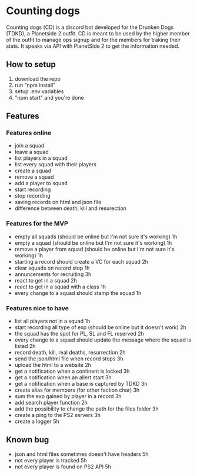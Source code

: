 # Counting dogs
Counting dogs (CD) is a discord bot developed for the Drunken Dogs (TDKD), a Planetside 2 outfit.
CD is meant to be used by the higher member of the outfit to manage ops signup and for the members for traking their stats.
It speaks via API with PlanetSide 2 to get the information needed.

## How to setup
1. download the repo
2. run "npm install"
3. setup .env variables
4. "npm start" and you're done
##  Features
### Features online
- join a squad
- leave a squad
- list players in a squad
- list every squad with their players
- create a squad
- remove a squad
- add a player to squad
- start recording
- stop recording
- saving records on html and json file
- difference between death, kill and resurection

### Features for the MVP
- empty all squads (should be online but I'm not sure it's working) 1h
- empty a squad (should be online but I'm not sure it's working) 1h
- remove a player from squad (should be online but I'm not sure it's working) 1h
- starting a record should create a VC for each squad 2h
- clear squads on record stop 1h
- annuncements for recruiting 3h
- react to get in a squad 2h
- react to get in a squad with a class 1h
- every change to a squad should stamp the squad 1h

### Features nice to have
- list all players not in a squad 1h
- start recording all type of exp (should be online but it doesn't work) 2h
- the squad has the spot for PL, SL and FL reserved 2h
- every change to a squad should update the message where the squad is listed 2h
- record death, kill, real deaths, resurrection 2h
- send the json/html file when record stops 3h
- upload the html to a website 2h
- get a notification when a continent is locked 3h
- get a notification when an allert start 3h
- get a notification when a base is captured by TDKD 3h
- create alias for members (for other faction char) 3h
- sum the exp gained by player in a record 3h
- add search player function 2h
- add the possibility to change the path for the files folder 3h
- create a ping to the PS2 servers 3h
- create a logger 5h


## Known bug
- json and html files sometimes doesn't have headers 5h
- not every player is tracked 5h
- not every player is found on PS2 API 5h